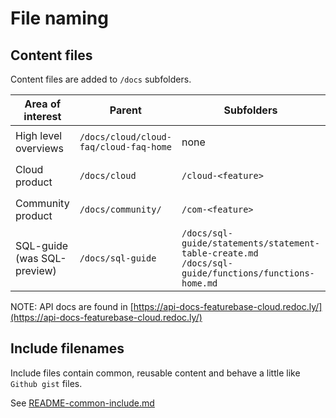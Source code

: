 # File naming

## Content files

Content files are added to `/docs` subfolders.

| Area of interest | Parent | Subfolders | Filenames | Example |
|---|---|---|---|---|
| High level overviews | `/docs/cloud/cloud-faq/cloud-faq-home` | none | `/docs/cloud/cloud-faq/cloud-faq-<subject>` | `/docs/cloud/cloud-faq/cloud-faq-data-modeling` |
| Cloud product | `/docs/cloud` | `/cloud-<feature>` | `cloud-<feature>-<task>.md` | `/cloud/cloud-database/cloud-database-manage.md` |
| Community product | `/docs/community/` | `/com-<feature>` | `com-<feature>-<task>.md` | `/community/com-tables/com-tables-create.md` |
| SQL-guide (was SQL-preview) | `/docs/sql-guide` | `/docs/sql-guide/statements/statement-table-create.md`<br/>`/docs/sql-guide/functions/functions-home.md` |  

NOTE: API docs are found in [https://api-docs-featurebase-cloud.redoc.ly/](https://api-docs-featurebase-cloud.redoc.ly/)

## Include filenames

Include files contain common, reusable content and behave a little like `Github gist` files.

See [README-common-include.md](/help-on-help/writing-help/writing-common-include.md)
